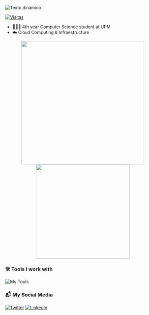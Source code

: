 ![Texto dinámico](https://readme-typing-svg.herokuapp.com/?lines=Hi,+I'm+Ángel+👋)

[![Visitas](https://komarev.com/ghpvc/?username=azuar4e)](https://github.com/azuar4e)

- 👨🏼‍🎓 4th year Computer Science student at UPM
- ☁️ Cloud Computing & Infraestructure

<p align="center">
  <img src="https://github-readme-stats.vercel.app/api?username=azuar4e&show_icons=true&theme=radical" width="400" />
  <img src="https://github-readme-stats.vercel.app/api/top-langs/?username=azuar4e&layout=compact&theme=radical" width="305" />
</p>

### 🛠️ Tools I work with
![My Tools](https://skillicons.dev/icons?i=git,vscode,neovim,docker,kubernetes,aws,linux,bash)

### 📬 My Social Media 
[![Twitter](https://img.shields.io/badge/Twitter-1DA1F2?style=for-the-badge&logo=twitter&logoColor=white)](https://twitter.com/angelazuara_17)
[![LinkedIn](https://img.shields.io/badge/LinkedIn-0077B5?style=for-the-badge&logo=linkedin&logoColor=white)](https://linkedin.com/in/angel-azuara)
